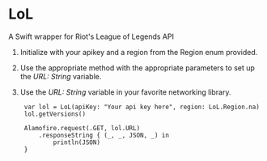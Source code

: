 # LoL
A Swift wrapper for Riot's League of Legends API

1. Initialize with your apikey and a region from the Region enum provided.
2. Use the appropriate method with the appropriate parameters to set up the *URL: String* variable.
3. Use the *URL: String* variable in your favorite networking library.


        var lol = LoL(apiKey: "Your api key here", region: LoL.Region.na)
        lol.getVersions()
            
        Alamofire.request(.GET, lol.URL)
            .responseString { (_, _, JSON, _) in
                println(JSON)
        }

